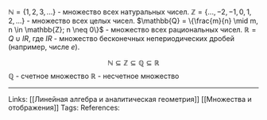 $\mathbb{N} = \{1,2,3,...\}$ - множество всех натуральных чисел. 
$\mathbb{Z} = \{...,-2,-1,0,1,2,...\}$ - множество всех целых чисел. 
$\mathbb{Q} = \{\frac{m}{n} \mid m, n \in \mathbb{Z}; n \neq 0\}$ - множество всех рациональных чисел. 
$\mathbb{R} = Q \cup {IR}$, где $IR$ - множество бесконечных непериодических дробей (например, числе $e$). 

$$\mathbb{N} \subseteq \mathbb{Z} \subseteq \mathbb{Q} \subseteq \mathbb{R}$$
$\mathbb{Q}$ - счетное множество
$\mathbb{R}$ - несчетное множество
___
Links: [[Линейная алгебра и аналитическая геометрия]] [[Множества и отображения]]
Tags:
References:
